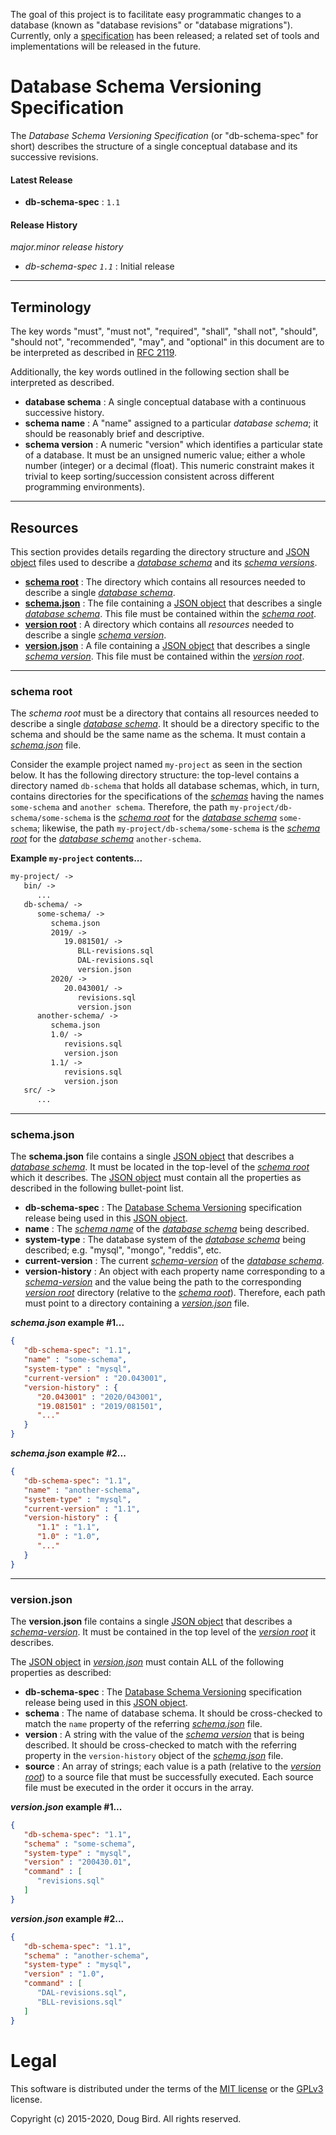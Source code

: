 The goal of this project is to facilitate easy programmatic changes to a database (known as "database revisions" or "database migrations"). Currently, only a [specification](#database-schema-versioning-specification) has been released; a related set of tools and implementations will be released in the future.

# Database Schema Versioning Specification
The *Database Schema Versioning Specification* (or "db-schema-spec" for short) describes the structure of a single conceptual database and its successive revisions.

#### Latest Release
 * **db-schema-spec** : `1.1`

#### Release History
*major.minor release history*
  * *db-schema-spec `1.1`* : Initial release

---
## Terminology
The key words "must", "must not", "required", "shall", "shall not", "should", "should not", "recommended", "may", and "optional" in this document are to be interpreted as described in [RFC 2119](https://tools.ietf.org/html/rfc2119).

Additionally, the key words outlined in the following section shall be interpreted as described.

 * **database schema** : A single conceptual database with a continuous successive history.
 * **schema name**  : A "name" assigned to a particular *database schema*; it should be reasonably brief and descriptive.
 * **schema version** : A numeric "version" which identifies a particular state of a database. It must be an unsigned numeric value; either a whole number (integer) or a decimal (float). This numeric constraint makes it trivial to keep sorting/succession consistent across different programming environments).

---
## Resources
This section provides details regarding the directory structure and [JSON object](https://tools.ietf.org/html/rfc7159#section-4) files used to describe a [*database schema*](#terminology) and its [*schema versions*](#terminology).

  * [**schema root**](#schema-root) : The directory which contains all resources needed to describe a single [*database schema*](#terminology).
  * [**schema.json**](#schemajson) : The file containing a [JSON object](https://tools.ietf.org/html/rfc7159#section-4) that describes a single [*database schema*](#terminology). This file must be contained within the [*schema root*](#schema-root).
  * [**version root**](#version-root) : A directory which contains all *resources* needed to describe a single [*schema version*](#terminology).
  * [**version.json**](#schemajson) : A file containing a [JSON object](https://tools.ietf.org/html/rfc7159#section-4) that describes a single [*schema version*](#terminology). This file must be contained within the [*version root*](#resources).
  
---
### schema root
The *schema root* must be a directory that contains all resources needed to describe a single [*database schema*](#terminology). It should be a directory specific to the schema and should be the same name as the schema. It must contain a [*schema.json*](#schemajson) file.

Consider the example project named `my-project` as seen in the section below. It has the following directory structure: the top-level contains a directory named `db-schema` that holds all database schemas, which, in turn, contains directories for the specifications of the [*schemas*](#terminology) having the names `some-schema` and `another schema`. Therefore, the path `my-project/db-schema/some-schema` is the [*schema root*](#schema-root) for the [*database schema*](#terminology) `some-schema`; likewise, the path `my-project/db-schema/some-schema` is the [*schema root*](#schema-root) for the [*database schema*](#terminology) `another-schema`.

**Example `my-project` contents...**
```txt
my-project/ ->
   bin/ ->
      ...
   db-schema/ ->
      some-schema/ ->
         schema.json
         2019/ ->
            19.081501/ ->
               BLL-revisions.sql
               DAL-revisions.sql
               version.json
         2020/ ->
            20.043001/ ->
               revisions.sql
               version.json
      another-schema/ ->
         schema.json
         1.0/ ->
            revisions.sql
            version.json
         1.1/ ->
            revisions.sql
            version.json
   src/ ->
      ...
```

---
### schema.json
The **schema.json** file contains a single [JSON object](https://tools.ietf.org/html/rfc7159#section-4) that describes a [*database schema*](#terminology). It must be located in the top-level of the [*schema root*](#schema-root) which it describes. The [JSON object](https://tools.ietf.org/html/rfc7159#section-4) must contain all the properties as described in the following bullet-point list.

 * **db-schema-spec** : The [Database Schema Versioning](#release-history) specification release being used in this [JSON object](https://tools.ietf.org/html/rfc7159#section-4).
 * **name** : The [*schema name*](#terminology) of the [*database schema*](#terminology) being described.
 * **system-type** : The database system of the [*database schema*](#terminology) being described; e.g. "mysql", "mongo", "reddis", etc.
 * **current-version** : The current [*schema-version*](#terminology) of the [*database schema*](#terminology).
 * **version-history** : An object with each property name corresponding to a [*schema-version*](#terminology) and the value being the path to the corresponding [*version root*](#resources) directory (relative to the [*schema root*](#schema-root)). Therefore, each path must point to a directory containing a [*version.json*](#versionjson) file.

***schema.json* example #1...**
```json
{
   "db-schema-spec": "1.1",
   "name" : "some-schema",
   "system-type" : "mysql",
   "current-version" : "20.043001",
   "version-history" : {
      "20.043001" : "2020/043001",
      "19.081501" : "2019/081501",
      "..."
   }
}
```

***schema.json* example #2...**
```json
{
   "db-schema-spec": "1.1",
   "name" : "another-schema",
   "system-type" : "mysql",
   "current-version" : "1.1",
   "version-history" : {
      "1.1" : "1.1",
      "1.0" : "1.0",
      "..."
   }
}
```

---
### version.json
The **version.json** file contains a single [JSON object](https://tools.ietf.org/html/rfc7159#section-4) that describes a [*schema-version*](#terminology). It must be contained in the top level of the [*version root*](#resources) it describes. 

The [JSON object](https://tools.ietf.org/html/rfc7159#section-4) in [*version.json*](#versionjson) must contain ALL of the following properties as described:

  * **db-schema-spec** : The [Database Schema Versioning](#release-history) specification release being used in this [JSON object](https://tools.ietf.org/html/rfc7159#section-4).
  * **schema** : The name of database schema. It should be cross-checked to match the `name` property of the referring [*schema.json*](#schemajson) file.
  * **version** : A string with the value of the [*schema version*](#terminology) that is being described. It should be cross-checked to match with the referring property in the `version-history` object of the [*schema.json*](#schemajson) file.
  * **source** : An array of strings; each value is a path (relative to the [*version root*](#resources)) to a source file that must be successfully executed. Each source file must be executed in the order it occurs in the array.

***version.json* example #1...**
```json
{
   "db-schema-spec": "1.1",
   "schema" : "some-schema",
   "system-type" : "mysql",
   "version" : "200430.01",
   "command" : [
      "revisions.sql"
   ]
}
```

***version.json* example #2...**
```json
{
   "db-schema-spec": "1.1",
   "schema" : "another-schema",
   "system-type" : "mysql",
   "version" : "1.0",
   "command" : [
      "DAL-revisions.sql",
      "BLL-revisions.sql"
   ]
}
```

# Legal
This software is distributed under the terms of the [MIT license](LICENSE) or the [GPLv3](GPLv3) license.

Copyright (c) 2015-2020, Doug Bird. All rights reserved.

